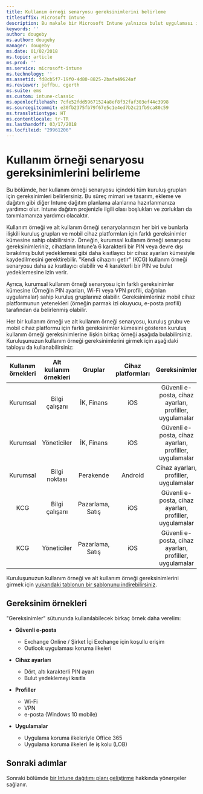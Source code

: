 ```yaml
---
title: Kullanım örneği senaryosu gereksinimlerini belirleme
titlesuffix: Microsoft Intune
description: Bu makale bir Microsoft Intune yalnızca bulut uygulaması için Intune kullanım örneğini ve alt kullanım örneği senaryosu gereksinimlerini belirlemenize yardımcı olur.
keywords: ''
author: dougeby
ms.author: dougeby
manager: dougeby
ms.date: 01/02/2018
ms.topic: article
ms.prod: ''
ms.service: microsoft-intune
ms.technology: ''
ms.assetid: fd8cb5f7-19f0-4d80-8825-2bafa49624af
ms.reviewer: jeffbu, cgerth
ms.suite: ems
ms.custom: intune-classic
ms.openlocfilehash: 7cfe52fdd59671524a8ef8f32faf303ef44c3998
ms.sourcegitcommit: e30fb2375fb79f67e5c1e4ed7b2c21fb9ca80c59
ms.translationtype: HT
ms.contentlocale: tr-TR
ms.lasthandoff: 03/17/2018
ms.locfileid: "29961206"
---
```

# <a name="determine-use-case-scenario-requirements"></a>Kullanım örneği senaryosu gereksinimlerini belirleme

Bu bölümde, her kullanım örneği senaryosu içindeki tüm kuruluş grupları için gereksinimleri belirlersiniz. Bu süreç mimari ve tasarım, ekleme ve dağıtım gibi diğer Intune dağıtım planlama alanlarına hazırlanmanıza yardımcı olur. Intune dağıtım projenizle ilgili olası boşlukları ve zorlukları da tanımlamanıza yardımcı olacaktır.

Kullanım örneği ve alt kullanım örneği senaryolarınızın her biri ve bunlarla ilişkili kuruluş grupları ve mobil cihaz platformları için farklı gereksinimler kümesine sahip olabilirsiniz. Örneğin, kurumsal kullanım örneği senaryosu gereksinimleriniz, cihazların Intune’a 6 karakterli bir PIN veya devre dışı bırakılmış bulut yedeklemesi gibi daha kısıtlayıcı bir cihaz ayarları kümesiyle kaydedilmesini gerektirebilir. "Kendi cihazını getir" (KCG) kullanım örneği senaryosu daha az kısıtlayıcı olabilir ve 4 karakterli bir PIN ve bulut yedeklemesine izin verir.

Ayrıca, kurumsal kullanım örneği senaryosu için farklı gereksinimler kümesine (Örneğin PIN ayarları, Wi-Fi veya VPN profili, dağıtılan uygulamalar) sahip kuruluş gruplarınız olabilir. Gereksinimleriniz mobil cihaz platformunun yetenekleri (örneğin parmak izi okuyucu, e-posta profili) tarafından da belirlenmiş olabilir.

Her bir kullanım örneği ve alt kullanım örneği senaryosu, kuruluş grubu ve mobil cihaz platformu için farklı gereksinimler kümesini gösteren kuruluş kullanım örneği gereksinimlerine ilişkin birkaç örneği aşağıda bulabilirsiniz. Kuruluşunuzun kullanım örneği gereksinimlerini girmek için aşağıdaki tabloyu da kullanabilirsiniz:

| **Kullanım örnekleri** | **Alt kullanım örnekleri** | **Gruplar** | **Cihaz platformları** | **Gereksinimler** |
|:---:|:---:|:---:|:---:|:---:|
| Kurumsal | Bilgi çalışanı | İK, Finans | iOS | Güvenli e-posta, cihaz ayarları, profiller, uygulamalar |                                                          
| Kurumsal | Yöneticiler | İK, Finans | iOS | Güvenli e-posta, cihaz ayarları, profiller, uygulamalar |                                                         
| Kurumsal | Bilgi noktası | Perakende | Android | Cihaz ayarları, profiller, uygulamalar |
| KCG | Bilgi çalışanı | Pazarlama, Satış | iOS | Güvenli e-posta, cihaz ayarları, profiller, uygulamalar |                                                         
| KCG | Yöneticiler | Pazarlama, Satış | iOS | Güvenli e-posta, cihaz ayarları, profiller, uygulamalar |

Kuruluşunuzun kullanım örneği ve alt kullanım örneği gereksinimlerini girmek için [yukarıdaki tablonun bir şablonunu indirebilirsiniz](https://gallery.technet.microsoft.com/Intune-deployment-planning-fae156c2?redir=0).


## <a name="examples-of-requirements"></a>Gereksinim örnekleri

"Gereksinimler" sütununda kullanılabilecek birkaç örnek daha verelim:

- **Güvenli e-posta**
    - Exchange Online / Şirket İçi Exchange için koşullu erişim
    - Outlook uygulaması koruma ilkeleri

- **Cihaz ayarları**
    - Dört, altı karakterli PIN ayarı
    - Bulut yedeklemeyi kısıtla

- **Profiller**
    - Wi-Fi
    - VPN
    - e-posta (Windows 10 mobile)

- **Uygulamalar**
    - Uygulama koruma ilkeleriyle Office 365
    - Uygulama koruma ilkeleri ile iş kolu (LOB)

## <a name="next-steps"></a>Sonraki adımlar

Sonraki bölümde [bir Intune dağıtımı planı geliştirme](planning-guide-rollout-plan.md) hakkında yönergeler sağlanır.

